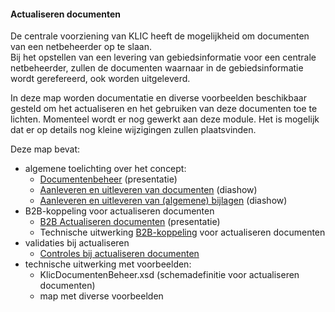 ﻿#### Actualiseren documenten

De centrale voorziening van KLIC heeft de mogelijkheid om documenten van een netbeheerder op te slaan. \
Bij het opstellen van een levering van gebiedsinformatie voor een centrale netbeheerder, zullen de documenten waarnaar in de gebiedsinformatie wordt gerefereerd, ook worden uitgeleverd.

In deze map worden documentatie en diverse voorbeelden beschikbaar gesteld om het actualiseren en het gebruiken van deze documenten toe te lichten.
Momenteel wordt er nog gewerkt aan deze module. Het is mogelijk dat er op details nog kleine wijzigingen zullen plaatsvinden.

Deze map bevat:
* algemene toelichting over het concept:
  * [Documentenbeheer](Documentenbeheer%20(2016-09-06).ppsx) (presentatie)
  * [Aanleveren en uitleveren van documenten](Aanleveren-uitleveren%20documenten%202017-10-20.ppsx) (diashow)
  * [Aanleveren en uitleveren van (algemene) bijlagen](Aanleveren-uitleveren%20bijlagen%202018-03-12.ppsx) (diashow)
* B2B-koppeling voor actualiseren documenten
  * [B2B Actualiseren documenten](B2B%20Actualiseren%20documenten%202016-11-16.ppsx) (presentatie)
  * Technische uitwerking [B2B-koppeling](B2B-koppeling%20actualiseren%20documenten.md) voor actualiseren documenten
* validaties bij actualiseren
  * [Controles bij actualiseren documenten](Controles%20documenten.md) 
* technische uitwerking met voorbeelden:
  * KlicDocumentenBeheer.xsd (schemadefinitie voor actualiseren documenten)
  * map met diverse voorbeelden